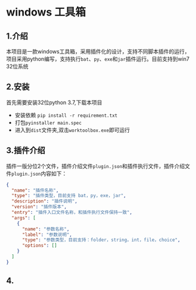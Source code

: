 # windows 工具箱

## 1.介绍

本项目是一款windows工具箱，采用插件化的设计，支持不同脚本插件的运行，项目采用python编写，支持执行`bat`、`py`、`exe`和`jar`插件运行。目前支持到win7 32位系统

## 2.安装

首先需要安装32位python 3.7,下载本项目

- 安装依赖 `pip install -r requirement.txt`
- 打包`pyinstaller main.spec`
- 进入到`dist`文件夹,双击`worktoolbox.exe`即可运行

## 3.插件介绍

插件一版分位2个文件，插件介绍文件`plugin.json`和插件执行文件，插件介绍文件`plugin.json`内容如下：

```json
{
  "name": "插件名称",
  "type": "插件类型，目前支持 bat，py，exe，jar",
  "description": "插件说明",
  "version": "插件版本",
  "entry": "插件入口文件名称，和插件执行文件保持一致",
  "args": [
    {
      "name": "参数名称",
      "label": "参数说明",
      "type": "参数类型，目前支持：folder，string，int，file，choice",
      "options": []
    }
  ]
}
```

## 4.
